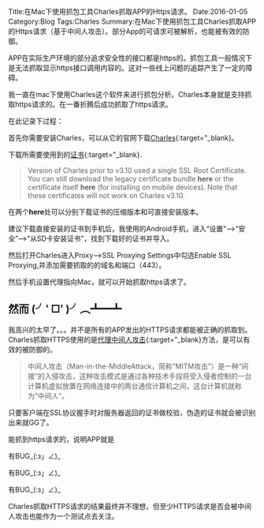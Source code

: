 Title:在Mac下使用抓包工具Charles抓取APP的Https请求。
Date:2016-01-05
Category:Blog
Tags:Charles
Summary:在Mac下使用抓包工具Charles抓取APP的Https请求（基于中间人攻击）。部分App的可请求可被解析，也能被有效的防御。



APP在实际生产环境的部分追求安全性的接口都是https的。抓包工具一般情况下是无法抓取显示https接口调用内容的。这对一些线上问题的追踪产生了一定的障碍。

我一直在mac下使用Charles这个软件来进行抓包分析。Charles本身就是支持抓取https请求的。在一番折腾后成功抓取了https请求。

在此记录下过程：

首先你需要安装Charles，可以从它的官网下载[Charles](http://www.charlesproxy.com/download/){:target="_blank}。

下载所需要使用到的[证书](http://www.charlesproxy.com/documentation/additional/legacy-ssl-proxying/){:target="_blank}.

>Version of Charles prior to v3.10 used a single SSL Root Certificate. You can still download the legacy certificate bundle **here** or the certificate itself **here** (for installing on mobile devices). Note that these certificates will not work on Charles v3.10.

在两个**here**处可以分别下载证书的压缩版本和可直接安装版本。

建议下载直接安装的证书到手机后，我使用的Android手机，进入“设置“-->“安全”-->“从SD卡安装证书”，找到下载好的证书并导入。

然后打开Charles进入Proxy-->SSL Proxying Settings中勾选Enable SSL Proxying,并添加需要抓取的的域名和端口（443）。

然后手机设置代理指向Mac，就可以开始抓取https请求了。


## 然而 \(╯‵ □′ )╯︵┻━┻  
我高兴的太早了。。。并不是所有的APP发出的HTTPS请求都能被正确的抓取到。Charles抓取HTTPS使用的是[代理中间人攻击](http://baike.baidu.com/view/1531871.htm "百度百科"){:target="_blank}方法，是可以有效的被防御的。
>中间人攻击（Man-in-the-MiddleAttack，简称“MITM攻击”）是一种“间接”的入侵攻击，这种攻击模式是通过各种技术手段将受入侵者控制的一台计算机虚拟放置在网络连接中的两台通信计算机之间，这台计算机就称为“中间人”。

只要客户端在SSL协议握手时对服务器返回的证书做校验，伪造的证书就会被识别出来就GG了。

能抓到https请求的，说明APP就是

有BUG\_(:з」∠)_ 

有BUG\_(:з」∠)_ 

有BUG\_(:з」∠)_ 


Charles抓取HTTPS请求的结果最终并不理想，但至少HTTPS请求是否会被中间人攻击也能作为一个测试点去关注。

